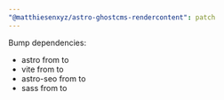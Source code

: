 ```yaml
---
"@matthiesenxyz/astro-ghostcms-rendercontent": patch
---
```


Bump dependencies:

- astro from to
- vite from to
- astro-seo from to
- sass from to
